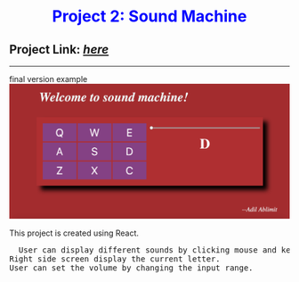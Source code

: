 <h1 style="color:blue;text-align:center;">Project 2: Sound Machine</h1>
<h2>Project Link: <a href='https://hopeful-poincare-30c654.netlify.com/'><i>here</i></a></h2>
<hr/>
final version example
<img src='./src/project2.png' alt='final example' />

This project is created using React.
<pre>  User can display different sounds by clicking mouse and keyboard.
Right side screen display the current letter.
User can set the volume by changing the input range.
     
</pre>
